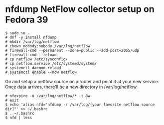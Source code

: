 # nfdump NetFlow collector setup on Fedora 39

    $ sudo su -
    # dnf -y install nfdump
    # mkdir /var/log/netflow
    # chown nobody:nobody /var/log/netflow
    # firewall-cmd --permanent --zone=public --add-port=2055/udp
    # firewall-cmd --reload
    # cp netflow /etc/sysconfig/
    # cp netflow.service /etc/systemd/system/
    # systemctl daemon-reload
    # systemctl enable --now netflow
    
Go and setup a netflow source on a router and point it at your new service.  Once data arrives, there'll be a new directory in /var/log/netflow.
    
    # nfexpire -u /var/log/netflow/* -t 8w
    # exit
    $ echo 'alias nfd="nfdump -r /var/log/[your favorite netflow source dir]"' >> ~/.bashrc
    $ . ~/.bashrc
    $ nfd | less
